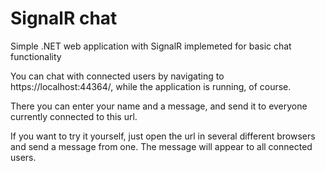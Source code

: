 # SignalR chat
Simple .NET web application with SignalR implemeted for basic chat functionality

You can chat with connected users by navigating to https://localhost:44364/, while the application is running, of course. 

There you can enter your name and a message, and send it to everyone currently connected to this url. 

If you want to try it yourself, just open the url in several different browsers and send a message from one. The message will appear to all connected users. 
